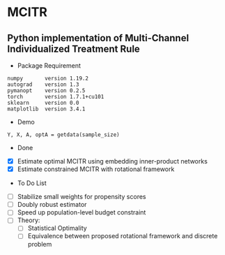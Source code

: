 # MCITR

## Python implementation of Multi-Channel Individualized Treatment Rule

- Package Requirement
```
numpy		version 1.19.2
autograd	version 1.3
pymanopt	version 0.2.5
torch		version 1.7.1+cu101
sklearn		version 0.0
matplotlib	version 3.4.1
```

- Demo
```
Y, X, A, optA = getdata(sample_size)
```

- Done
- [X] Estimate optimal MCITR using embedding inner-product networks
- [X] Estimate constrained MCITR with rotational framework

- To Do List
- [ ] Stabilize small weights for propensity scores
- [ ] Doubly robust estimator
- [ ] Speed up population-level budget constraint
- [ ] Theory:
	- [ ] Statistical Optimality
	- [ ] Equivalence between proposed rotational framework and discrete problem
